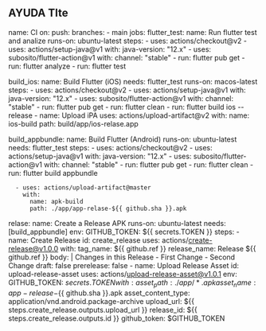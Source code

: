 ## AYUDA TIte


name: CI
on:
  push:
    branches:
      - main
jobs:
  flutter_test:
    name: Run flutter test and analize
    runs-on: ubuntu-latest
    steps:
      - uses: actions/checkout@v2
      - uses: actions/setup-java@v1
        with:
          java-version: "12.x"
      - uses: subosito/flutter-action@v1
        with:
          channel: "stable"
      - run: flutter pub get
      - run: flutter analyze
      - run: flutter test
      
  build_ios: 
    name: Build Flutter (iOS)
    needs: flutter_test
    runs-on: macos-latest
    steps:
      - uses: actions/checkout@v2
      - uses: actions/setup-java@v1
        with:
          java-version: "12.x"
      - uses: subosito/flutter-action@v1
        with:
          channel: "stable"
      - run: flutter pub get
      - run: flutter clean
      - run: flutter build ios --release
      - name: Upload iPA
        uses: actions/upload-artifact@v2
        with:
          name: ios-build
          path: build/app/ios-relase.app
      
  build_appbundle: 
    name: Build Flutter (Android)
    runs-on: ubuntu-latest
    needs: flutter_test
    steps:
      - uses: actions/checkout@v2
      - uses: actions/setup-java@v1
        with:
          java-version: "12.x"
      - uses: subosito/flutter-action@v1
        with:
          channel: "stable"
      - run: flutter pub get
      - run: flutter clean
      - run: flutter build appbundle

      - uses: actions/upload-artifact@master
        with:
          name: apk-build
          path: ./app/app-relase-${{ github.sha }}.apk
      
  relase:
    name: Create a Release APK
    runs-on: ubuntu-latest
    needs: [build_appbundle]
    env: 
      GITHUB_TOKEN: ${{ secrets.TOKEN }}
    steps:
      - name: Create Release
        id: create_release
        uses: actions/create-release@v1.0.0
        with:
          tag_name: ${{ github.ref }}
          release_name: Release ${{ github.ref }}
          body: |
            Changes in this Release
            - First Change
            - Second Change
          draft: false
          prerelease: false
      - name: Upload Release Asset
        id: upload-release-asset
        uses: actions/upload-release-asset@v1.0.1
        env:
          GITHUB_TOKEN: ${{ secrets.TOKEN }}
        with:
          asset_path: ./app/*.apk
          asset_name: app-release-${{ github.sha }}.apk
          asset_content_type: application/vnd.android.package-archive
          upload_url: ${{ steps.create_release.outputs.upload_url }}
          release_id: ${{ steps.create_release.outputs.id }}
          github_token: $GITHUB_TOKEN